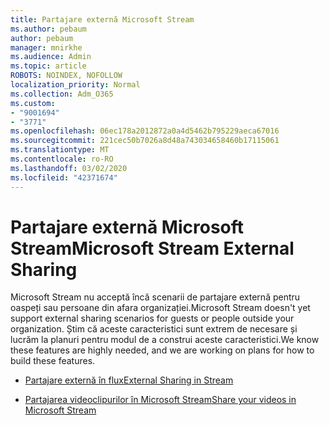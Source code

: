 ```yaml
---
title: Partajare externă Microsoft Stream
ms.author: pebaum
author: pebaum
manager: mnirkhe
ms.audience: Admin
ms.topic: article
ROBOTS: NOINDEX, NOFOLLOW
localization_priority: Normal
ms.collection: Adm_O365
ms.custom:
- "9001694"
- "3771"
ms.openlocfilehash: 06ec178a2012872a0a4d5462b795229aeca67016
ms.sourcegitcommit: 221cec50b7026a8d48a743034658460b17115061
ms.translationtype: MT
ms.contentlocale: ro-RO
ms.lasthandoff: 03/02/2020
ms.locfileid: "42371674"
---
```

# <a name="microsoft-stream-external-sharing"></a><span data-ttu-id="a8923-102">Partajare externă Microsoft Stream</span><span class="sxs-lookup"><span data-stu-id="a8923-102">Microsoft Stream External Sharing</span></span>

<span data-ttu-id="a8923-103">Microsoft Stream nu acceptă încă scenarii de partajare externă pentru oaspeți sau persoane din afara organizației.</span><span class="sxs-lookup"><span data-stu-id="a8923-103">Microsoft Stream doesn't yet support external sharing scenarios for guests or people outside your organization.</span></span> <span data-ttu-id="a8923-104">Știm că aceste caracteristici sunt extrem de necesare și lucrăm la planuri pentru modul de a construi aceste caracteristici.</span><span class="sxs-lookup"><span data-stu-id="a8923-104">We know these features are highly needed, and we are working on plans for how to build these features.</span></span>

- [<span data-ttu-id="a8923-105">Partajare externă în flux</span><span class="sxs-lookup"><span data-stu-id="a8923-105">External Sharing in Stream</span></span>](https://docs.microsoft.com/en-us/stream/portal-share-video#external-sharing)

- [<span data-ttu-id="a8923-106">Partajarea videoclipurilor în Microsoft Stream</span><span class="sxs-lookup"><span data-stu-id="a8923-106">Share your videos in Microsoft Stream</span></span>](https://docs.microsoft.com/en-us/stream/portal-share-video)
